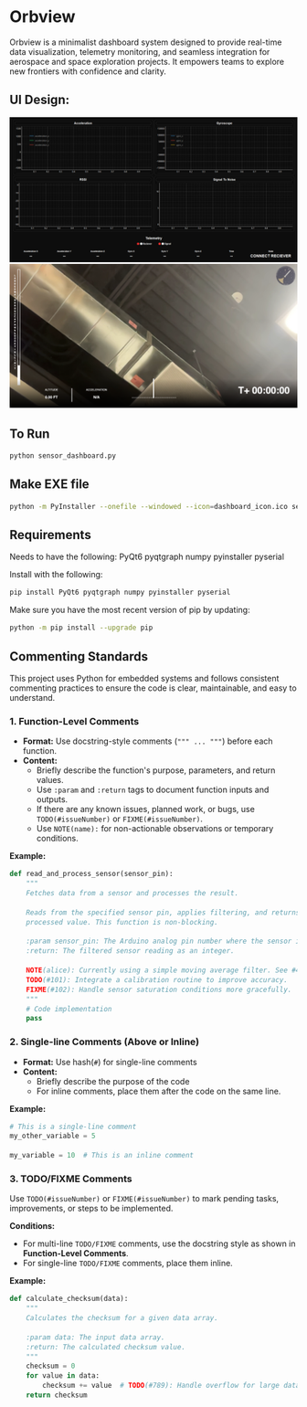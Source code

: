 # Orbview

Orbview is a minimalist dashboard system designed to provide real-time data visualization, telemetry monitoring, and seamless integration for aerospace and space exploration projects. It empowers teams to explore new frontiers with confidence and clarity.

## UI Design:

![Version 1 of the EXE file running](dash.png)
![Latest version of hud](hud.png)

## To Run

```bash
python sensor_dashboard.py
```

## Make EXE file

```bash
python -m PyInstaller --onefile --windowed --icon=dashboard_icon.ico sensor_dashboard.py
```

## Requirements

Needs to have the following:
PyQt6 pyqtgraph numpy pyinstaller pyserial

Install with the following:
```bash
pip install PyQt6 pyqtgraph numpy pyinstaller pyserial
```

Make sure you have the most recent version of pip by updating:
```bash
python -m pip install --upgrade pip
```

## Commenting Standards

This project uses Python for embedded systems and follows consistent commenting practices to ensure the code is clear, maintainable, and easy to understand.

### 1. Function-Level Comments

- **Format:** Use docstring-style comments (`""" ... """`) before each function.
- **Content:**
  - Briefly describe the function's purpose, parameters, and return values.
  - Use `:param` and `:return` tags to document function inputs and outputs.
  - If there are any known issues, planned work, or bugs, use `TODO(#issueNumber)` or `FIXME(#issueNumber)`.
  - Use `NOTE(name):` for non-actionable observations or temporary conditions.

**Example:**

```python
def read_and_process_sensor(sensor_pin):
    """
    Fetches data from a sensor and processes the result.

    Reads from the specified sensor pin, applies filtering, and returns the
    processed value. This function is non-blocking.

    :param sensor_pin: The Arduino analog pin number where the sensor is connected.
    :return: The filtered sensor reading as an integer.

    NOTE(alice): Currently using a simple moving average filter. See #45 for a discussion on implementing a Kalman filter.
    TODO(#101): Integrate a calibration routine to improve accuracy.
    FIXME(#102): Handle sensor saturation conditions more gracefully.
    """
    # Code implementation
    pass
```

### 2. Single-line Comments (Above or Inline)
- **Format:** Use hash(`#`) for single-line comments
- **Content:**
    - Briefly describe the purpose of the code
    - For inline comments, place them after the code on the same line.

**Example:**

```python
# This is a single-line comment
my_other_variable = 5

my_variable = 10  # This is an inline comment
```

### 3. TODO/FIXME Comments

Use `TODO(#issueNumber)` or `FIXME(#issueNumber)` to mark pending tasks, improvements, or steps to be implemented.

**Conditions:**

- For multi-line `TODO/FIXME` comments, use the docstring style as shown in **Function-Level Comments**.
- For single-line `TODO/FIXME` comments, place them inline.

**Example:**

```python
def calculate_checksum(data):
    """
    Calculates the checksum for a given data array.

    :param data: The input data array.
    :return: The calculated checksum value.
    """
    checksum = 0
    for value in data:
        checksum += value  # TODO(#789): Handle overflow for large data arrays.
    return checksum
```
